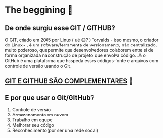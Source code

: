 # The beggining :scroll:

## De onde surgiu esse GIT / GITHUB?

O GIT, criado em 2005 por Linus ( ué :frowning:? ) Torvalds - isso mesmo, o criador do Linux - , é um software/ferramenta de versionamento, não centralizado, muito poderoso, que permite que desenvolvedores colaborem entre si de forma organizada na construção de projeto, que envolva código. Já o GitHub é uma plataforma que hospeda esses códigos-fonte e arquivos com controle de versão usando o Git. 



  ## <u>GIT E GITHUB SÃO COMPLEMENTARES</u> :handshake:





## E por que usar o Git/GItHub:grey_question: 

1. Controle de versão
2. Armazenamento em nuvem
3. Trabalho em equipe
4. Melhorar seu código
5. Reconhecimento (por ser uma rede social)



